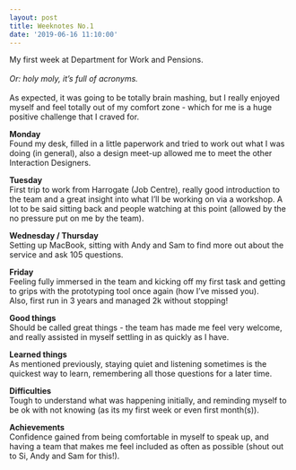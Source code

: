 ```yaml
---
layout: post
title: Weeknotes No.1
date: '2019-06-16 11:10:00'
---
```

My first week at Department for Work and Pensions.<br><br>
<em>Or: holy moly, it’s full of acronyms. </em><br><br>
As expected, it was going to be totally brain mashing, but I really enjoyed myself and feel totally out of my comfort zone - which for me is a huge positive challenge that I craved for.

<strong>Monday</strong><br>
Found my desk, filled in a little paperwork and tried to work out what I was doing (in general), also a design meet-up allowed me to meet the other Interaction Designers.

<strong>Tuesday</strong><br>
First trip to work from Harrogate (Job Centre), really good introduction to the team and a great insight into what I’ll be working on via a workshop. A lot to be said sitting back and people watching at this point (allowed by the no pressure put on me by the team).

<strong>Wednesday / Thursday</strong><br>
Setting up MacBook, sitting with Andy and Sam to find more out about the service and ask 105 questions. 

<strong>Friday</strong><br>
Feeling fully immersed in the team and kicking off my first task and getting to grips with the prototyping tool once again (how I’ve missed you).<br>
Also, first run in 3 years and managed 2k without stopping!

<strong>Good things</strong><br>
Should be called great things - the team has made me feel very welcome, and really assisted in myself settling in as quickly as I have. 

<strong>Learned things</strong><br>
As mentioned previously, staying quiet and listening sometimes is the quickest way to learn, remembering all those questions for a later time.

<strong>Difficulties</strong><br>
Tough to understand what was happening initially, and reminding myself to be ok with not knowing (as its my first week or even first month(s)).

<strong>Achievements</strong><br>
Confidence gained from being comfortable in myself to speak up, and having a team that makes me feel included as often as possible (shout out to Si, Andy and Sam for this!).
